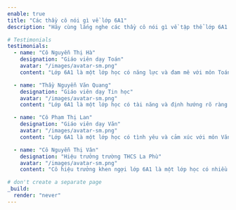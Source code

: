 ```yaml
---
enable: true
title: "Các thầy cô nói gì về lớp 6A1"
description: "Hãy cùng lắng nghe các thầy cô nói gì về tập thể lớp 6A1 nhé."

# Testimonials
testimonials:
  - name: "Cô Nguyễn Thị Hà"
    designation: "Giáo viên dạy Toán"
    avatar: "/images/avatar-sm.png"
    content: "Lớp 6A1 là một lớp học có năng lực và đam mê với môn Toán. Các em luôn chăm chỉ, nghiêm túc trong giờ học, tham gia tích cực các cuộc thi Toán học. Các em cũng có nhiều sáng kiến và sự sáng tạo trong việc giải quyết các bài toán khó. Tôi rất tự hào và yêu quý lớp 6A1."

  - name: "Thầy Nguyễn Văn Quang"
    designation: "Giáo viên dạy Tin học"
    avatar: "/images/avatar-sm.png"
    content: "Lớp 6A1 là một lớp học có tài năng và định hướng rõ ràng với môn Tin học. Các em không chỉ học tốt lý thuyết mà còn có khả năng lập trình và thiết kế các ứng dụng thực tế. Các em cũng rất năng động và hợp tác trong các dự án nhóm. Tôi rất ngưỡng mộ và khen ngợi lớp 6A1."

  - name: "Cô Phạm Thị Lan"
    designation: "Giáo viên dạy Văn"
    avatar: "/images/avatar-sm.png"
    content: "Lớp 6A1 là một lớp học có tình yêu và cảm xúc với môn Văn. Các em luôn chú ý, lắng nghe trong giờ học, thể hiện sự hiểu biết và phân tích sâu sắc về các tác phẩm văn học. Các em cũng có nhiều bài văn hay và độc đáo, phản ánh được tâm hồn và cuộc sống của các em. Tôi rất vui và cảm ơn lớp 6A1."

  - name: "Cô Nguyễn Thị Vân"
    designation: "Hiệu trưởng trường THCS La Phù"
    avatar: "/images/avatar-sm.png"
    content: "Cô hiệu trưởng khen ngợi lớp 6A1 là một lớp học có nhiều hoạt động học tập và giải trí đa dạng, như thí nghiệm khoa học, dã ngoại, biểu diễn văn hóa, và lập trình. Cô ấy cảm thấy vui mừng khi thấy các em phát triển toàn diện về năng lực và kỹ năng. Cô ấy hy vọng các em sẽ tiếp tục duy trì và phát huy những thành tích đã đạt được, đồng thời cải thiện những điểm yếu còn tồn tại."

# don't create a separate page
_build:
  render: "never"
---
```

